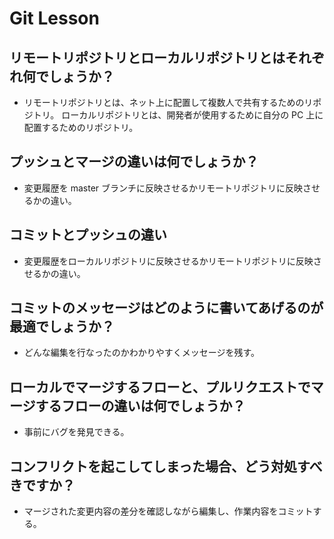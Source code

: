 # Git Lesson

## リモートリポジトリとローカルリポジトリとはそれぞれ何でしょうか？

- リモートリポジトリとは、ネット上に配置して複数人で共有するためのリポジトリ。
  ローカルリポジトリとは、開発者が使用するために自分の PC 上に配置するためのリポジトリ。

## プッシュとマージの違いは何でしょうか？

- 変更履歴を master ブランチに反映させるかリモートリポジトリに反映させるかの違い。

## コミットとプッシュの違い

- 変更履歴をローカルリポジトリに反映させるかリモートリポジトリに反映させるかの違い。

## コミットのメッセージはどのように書いてあげるのが最適でしょうか？

- どんな編集を行なったのかわかりやすくメッセージを残す。

## ローカルでマージするフローと、プルリクエストでマージするフローの違いは何でしょうか？

- 事前にバグを発見できる。

## コンフリクトを起こしてしまった場合、どう対処すべきですか？

- マージされた変更内容の差分を確認しながら編集し、作業内容をコミットする。
